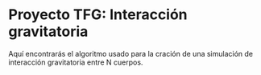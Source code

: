 # Proyecto TFG: Interacción gravitatoria

Aquí encontrarás el algoritmo usado para la cración de una simulación de interacción gravitatoria entre N cuerpos.
